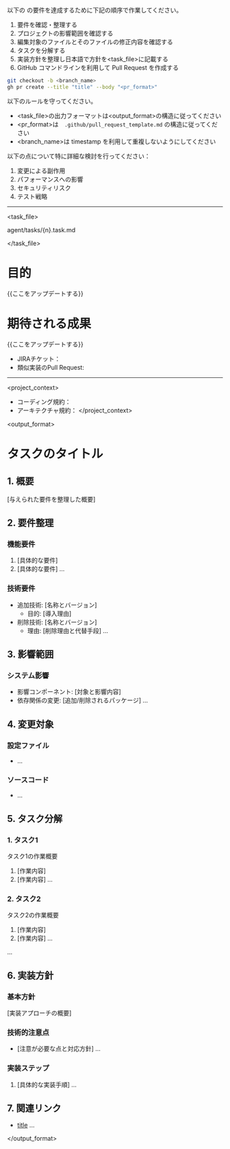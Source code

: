 以下の <goal> の要件を達成するために下記の順序で作業してください。

1. 要件を確認・整理する
2. プロジェクトの影響範囲を確認する
3. 編集対象のファイルとそのファイルの修正内容を確認する
4. タスクを分解する
5. 実装方針を整理し日本語で方針を<task_file>に記載する
6. GitHub コマンドラインを利用して Pull Request を作成する

```bash
git checkout -b <branch_name>
gh pr create --title "title" --body "<pr_format>"
```

以下のルールを守ってください。

- <task_file>の出力フォーマットは<output_format>の構造に従ってください
- <pr_format>は　`.github/pull_request_template.md` の構造に従ってください
- <branch_name>は timestamp を利用して重複しないようにしてください

以下の点について特に詳細な検討を行ってください：

1. 変更による副作用
2. パフォーマンスへの影響
3. セキュリティリスク
4. テスト戦略

---

<task_file>

agent/tasks/{n}.task.md

</task_file>

<goal>

# 目的
{{ここをアップデートする}}

# 期待される成果
{{ここをアップデートする}}

</goal>

<resources>
  
- JIRAチケット：
- 類似実装のPull Request:

</resources>

---

<project_context>
- コーディング規約：
- アーキテクチャ規約：
</project_context>

<output_format>

# タスクのタイトル

## 1. 概要

[与えられた要件を整理した概要]

## 2. 要件整理

### 機能要件

1. [具体的な要件]
2. [具体的な要件]
  ...

### 技術要件

- 追加技術: [名称とバージョン]
  - 目的: [導入理由]
- 削除技術: [名称とバージョン]
  - 理由: [削除理由と代替手段]
  ...

## 3. 影響範囲

### システム影響

- 影響コンポーネント: [対象と影響内容]
- 依存関係の変更: [追加/削除されるパッケージ]
  ...

## 4. 変更対象

### 設定ファイル

- [ファイルパス]: [変更内容]
  ...

### ソースコード

- [ファイルパス]: [変更内容]
  ...

## 5. タスク分解

### 1. タスク1
タスク1の作業概要

1. [作業内容]
2. [作業内容]
  ...

### 2. タスク2
タスク2の作業概要

1. [作業内容]
2. [作業内容]
  ...

...

## 6. 実装方針

### 基本方針

[実装アプローチの概要]

### 技術的注意点

- [注意が必要な点と対応方針]
  ...

### 実装ステップ

1. [具体的な実装手順]
  ...

## 7. 関連リンク
- [title](URL)
  ...

</output_format>

